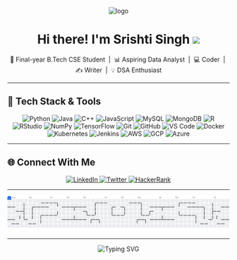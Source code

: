 <p align="center">
  <img src="https://raw.githubusercontent.com/Its-Srishti-Singh/Its-Srishti-Singh/main/Black%20Modern%20Minimalist%20Simple%20Technology%20Banner.png" alt="logo" width="50%">
</p>

<h1 align="center">Hi there! I'm Srishti Singh <img src="https://media.giphy.com/media/hvRJCLFzcasrR4ia7z/giphy.gif" width="35"></h1>

<p align="center">
  🚀 Final-year B.Tech CSE Student &nbsp;|&nbsp; 📊 Aspiring Data Analyst &nbsp;|&nbsp; 💻 Coder &nbsp;|&nbsp; ✍️ Writer &nbsp;|&nbsp; 💡 DSA Enthusiast
</p>

---

## 🔧 Tech Stack & Tools

<p align="center">
  <img src="https://cdn.jsdelivr.net/gh/devicons/devicon/icons/python/python-original.svg" height="40" alt="Python"/>
  <img src="https://cdn.jsdelivr.net/gh/devicons/devicon/icons/java/java-original.svg" height="40" alt="Java"/>
  <img src="https://cdn.jsdelivr.net/gh/devicons/devicon/icons/cplusplus/cplusplus-original.svg" height="40" alt="C++"/>
  <img src="https://cdn.jsdelivr.net/gh/devicons/devicon/icons/javascript/javascript-original.svg" height="40" alt="JavaScript"/>
  <img src="https://cdn.jsdelivr.net/gh/devicons/devicon/icons/mysql/mysql-original.svg" height="40" alt="MySQL"/>
  <img src="https://cdn.jsdelivr.net/gh/devicons/devicon/icons/mongodb/mongodb-original.svg" height="40" alt="MongoDB"/>
  <img src="https://cdn.jsdelivr.net/gh/devicons/devicon/icons/r/r-original.svg" height="40" alt="R"/>
  <img src="https://cdn.jsdelivr.net/gh/devicons/devicon/icons/rstudio/rstudio-original.svg" height="40" alt="RStudio"/>
  <img src="https://cdn.jsdelivr.net/gh/devicons/devicon/icons/numpy/numpy-original.svg" height="40" alt="NumPy"/>
  <img src="https://cdn.jsdelivr.net/gh/devicons/devicon/icons/tensorflow/tensorflow-original.svg" height="40" alt="TensorFlow"/>
  <img src="https://cdn.jsdelivr.net/gh/devicons/devicon/icons/git/git-original.svg" height="40" alt="Git"/>
  <img src="https://cdn.jsdelivr.net/gh/devicons/devicon/icons/github/github-original.svg" height="40" alt="GitHub"/>
  <img src="https://cdn.jsdelivr.net/gh/devicons/devicon/icons/vscode/vscode-original.svg" height="40" alt="VS Code"/>
  <img src="https://cdn.jsdelivr.net/gh/devicons/devicon/icons/docker/docker-original.svg" height="40" alt="Docker"/>
  <img src="https://cdn.jsdelivr.net/gh/devicons/devicon/icons/kubernetes/kubernetes-plain.svg" height="40" alt="Kubernetes"/>
  <img src="https://cdn.jsdelivr.net/gh/devicons/devicon/icons/jenkins/jenkins-line.svg" height="40" alt="Jenkins"/>
  <img src="https://cdn.jsdelivr.net/gh/devicons/devicon/icons/amazonwebservices/amazonwebservices-original-wordmark.svg" height="40" alt="AWS"/>
  <img src="https://cdn.jsdelivr.net/gh/devicons/devicon/icons/googlecloud/googlecloud-original.svg" height="40" alt="GCP"/>
  <img src="https://cdn.jsdelivr.net/gh/devicons/devicon/icons/azure/azure-original.svg" height="40" alt="Azure"/>
</p>

---

## 🌐 Connect With Me

<p align="center">
  <a href="https://www.linkedin.com/in/srishti-singh-data" target="_blank">
    <img src="https://raw.githubusercontent.com/maurodesouza/profile-readme-generator/master/src/assets/icons/social/linkedin/default.svg" width="52" height="40" alt="LinkedIn"/>
  </a>
  <a href="https://x.com/Srishti2712?s=09" target="_blank">
    <img src="https://raw.githubusercontent.com/maurodesouza/profile-readme-generator/master/src/assets/icons/social/twitter/default.svg" width="52" height="40" alt="Twitter"/>
  </a>
  <a href="https://www.hackerrank.com/profile/srishtibsingh99" target="_blank">
    <img src="https://raw.githubusercontent.com/maurodesouza/profile-readme-generator/master/src/assets/icons/social/hackerrank/default.svg" width="52" height="40" alt="HackerRank"/>
  </a>
</p>

---
<picture>
  <source media="(prefers-color-scheme: dark)" srcset="https://raw.githubusercontent.com/Its-Srishti-Singh/Its-Srishti-Singh/output/pacman-contribution-graph-dark.svg">
  <source media="(prefers-color-scheme: light)" srcset="https://raw.githubusercontent.com/Its-Srishti-Singh/Its-Srishti-Singh/output/pacman-contribution-graph.svg">
  <img alt="Pac-Man contribution graph" src="https://raw.githubusercontent.com/Its-Srishti-Singh/Its-Srishti-Singh/output/pacman-contribution-graph.svg">
</picture>


---

<p align="center">
  <img src="https://readme-typing-svg.demolab.com?font=Fira+Code&weight=500&pause=1000&center=true&vCenter=true&width=435&lines=Data+Lover+%F0%9F%93%8A;Creative+Thinker+%F0%9F%A7%9D%E2%80%8D%E2%99%80%EF%B8%8F;Tech+Explorer+%F0%9F%94%8E;Always+Learning+%F0%9F%93%9A" alt="Typing SVG"/>
</p>
